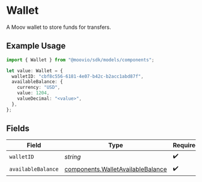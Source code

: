 # Wallet

A Moov wallet to store funds for transfers.

## Example Usage

```typescript
import { Wallet } from "@moovio/sdk/models/components";

let value: Wallet = {
  walletID: "cbf8c556-6181-4e07-b42c-b2acc1abd87f",
  availableBalance: {
    currency: "USD",
    value: 1204,
    valueDecimal: "<value>",
  },
};
```

## Fields

| Field                                                                                  | Type                                                                                   | Required                                                                               | Description                                                                            |
| -------------------------------------------------------------------------------------- | -------------------------------------------------------------------------------------- | -------------------------------------------------------------------------------------- | -------------------------------------------------------------------------------------- |
| `walletID`                                                                             | *string*                                                                               | :heavy_check_mark:                                                                     | N/A                                                                                    |
| `availableBalance`                                                                     | [components.WalletAvailableBalance](../../models/components/walletavailablebalance.md) | :heavy_check_mark:                                                                     | N/A                                                                                    |